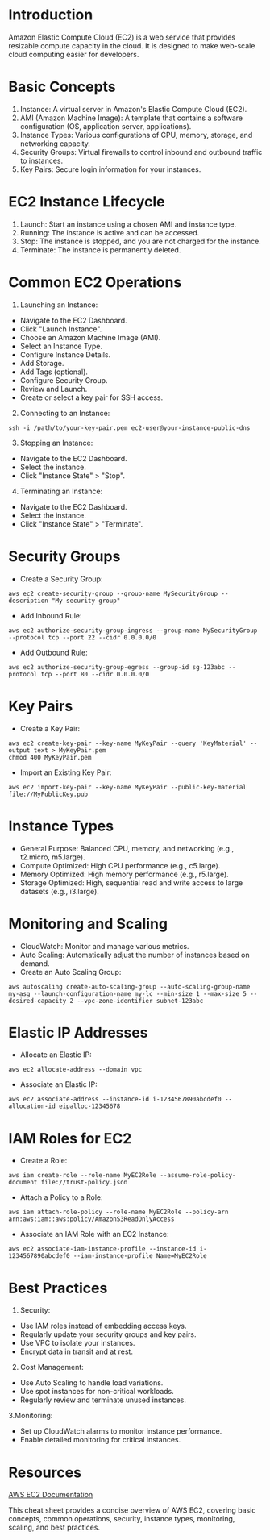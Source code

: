 # Introduction

Amazon Elastic Compute Cloud (EC2) is a web service that provides resizable compute capacity in the cloud. It is designed to make web-scale cloud computing easier for developers.

# Basic Concepts

1. Instance: A virtual server in Amazon's Elastic Compute Cloud (EC2).
2. AMI (Amazon Machine Image): A template that contains a software configuration (OS, application server, applications).
3. Instance Types: Various configurations of CPU, memory, storage, and networking capacity.
4. Security Groups: Virtual firewalls to control inbound and outbound traffic to instances.
5. Key Pairs: Secure login information for your instances.

# EC2 Instance Lifecycle

1. Launch: Start an instance using a chosen AMI and instance type.
2. Running: The instance is active and can be accessed.
3. Stop: The instance is stopped, and you are not charged for the instance.
4. Terminate: The instance is permanently deleted.
   
# Common EC2 Operations

1. Launching an Instance:

- Navigate to the EC2 Dashboard.
- Click "Launch Instance".
- Choose an Amazon Machine Image (AMI).
- Select an Instance Type.
- Configure Instance Details.
- Add Storage.
- Add Tags (optional).
- Configure Security Group.
- Review and Launch.
- Create or select a key pair for SSH access.
  
2. Connecting to an Instance:
```
ssh -i /path/to/your-key-pair.pem ec2-user@your-instance-public-dns
```
3. Stopping an Instance:

- Navigate to the EC2 Dashboard.
- Select the instance.
- Click "Instance State" > "Stop".
  
4. Terminating an Instance:

- Navigate to the EC2 Dashboard.
- Select the instance.
- Click "Instance State" > "Terminate".
  
# Security Groups

- Create a Security Group:
```
aws ec2 create-security-group --group-name MySecurityGroup --description "My security group"
```

- Add Inbound Rule:
```
aws ec2 authorize-security-group-ingress --group-name MySecurityGroup --protocol tcp --port 22 --cidr 0.0.0.0/0
```

- Add Outbound Rule:
```
aws ec2 authorize-security-group-egress --group-id sg-123abc --protocol tcp --port 80 --cidr 0.0.0.0/0
```

# Key Pairs

- Create a Key Pair:
```
aws ec2 create-key-pair --key-name MyKeyPair --query 'KeyMaterial' --output text > MyKeyPair.pem
chmod 400 MyKeyPair.pem
```

- Import an Existing Key Pair:
```
aws ec2 import-key-pair --key-name MyKeyPair --public-key-material file://MyPublicKey.pub
```

# Instance Types

- General Purpose: Balanced CPU, memory, and networking (e.g., t2.micro, m5.large).
- Compute Optimized: High CPU performance (e.g., c5.large).
- Memory Optimized: High memory performance (e.g., r5.large).
- Storage Optimized: High, sequential read and write access to large datasets (e.g., i3.large).

# Monitoring and Scaling

- CloudWatch: Monitor and manage various metrics.
- Auto Scaling: Automatically adjust the number of instances based on demand.
- Create an Auto Scaling Group:
```
aws autoscaling create-auto-scaling-group --auto-scaling-group-name my-asg --launch-configuration-name my-lc --min-size 1 --max-size 5 --desired-capacity 2 --vpc-zone-identifier subnet-123abc
```

# Elastic IP Addresses

- Allocate an Elastic IP:
```
aws ec2 allocate-address --domain vpc
```

- Associate an Elastic IP:
```
aws ec2 associate-address --instance-id i-1234567890abcdef0 --allocation-id eipalloc-12345678
```

# IAM Roles for EC2

- Create a Role:
```
aws iam create-role --role-name MyEC2Role --assume-role-policy-document file://trust-policy.json
```

- Attach a Policy to a Role:
```
aws iam attach-role-policy --role-name MyEC2Role --policy-arn arn:aws:iam::aws:policy/AmazonS3ReadOnlyAccess
```

- Associate an IAM Role with an EC2 Instance:
```
aws ec2 associate-iam-instance-profile --instance-id i-1234567890abcdef0 --iam-instance-profile Name=MyEC2Role
```

# Best Practices

1. Security:

- Use IAM roles instead of embedding access keys.
- Regularly update your security groups and key pairs.
- Use VPC to isolate your instances.
- Encrypt data in transit and at rest.

2. Cost Management:

- Use Auto Scaling to handle load variations.
- Use spot instances for non-critical workloads.
- Regularly review and terminate unused instances.
  
3.Monitoring:

- Set up CloudWatch alarms to monitor instance performance.
- Enable detailed monitoring for critical instances.
  
# Resources

[AWS EC2 Documentation](https://docs.aws.amazon.com/ec2/)

This cheat sheet provides a concise overview of AWS EC2, covering basic concepts, common operations, security, instance types, monitoring, scaling, and best practices. 
